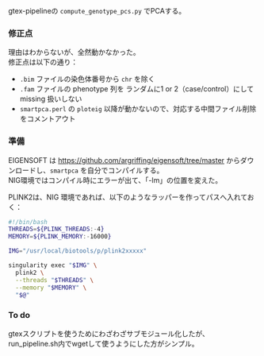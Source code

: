 gtex-pipelineの `compute_genotype_pcs.py` でPCAする。


### 修正点
理由はわからないが、全然動かなかった。  
修正点は以下の通り：

- `.bim` ファイルの染色体番号から `chr` を除く  
- `.fam` ファイルの phenotype 列を ランダムに1 or 2（case/control）にして missing 扱いしない  
- `smartpca.perl` の `ploteig` 以降が動かないので、対応する中間ファイル削除をコメントアウト  

### 準備
EIGENSOFT は https://github.com/argriffing/eigensoft/tree/master からダウンロードし、`smartpca` を自分でコンパイルする。  
NIG環境ではコンパイル時にエラーが出て、「-lm」の位置を変えた。

PLINK2は、NIG 環境であれば、以下のようなラッパーを作ってパスへ入れておく：  

```bash
#!/bin/bash
THREADS=${PLINK_THREADS:-4}
MEMORY=${PLINK_MEMORY:-16000}

IMG="/usr/local/biotools/p/plink2xxxxx"

singularity exec "$IMG" \
  plink2 \
  --threads "$THREADS" \
  --memory "$MEMORY" \
  "$@"
```

### To do
gtexスクリプトを使うためにわざわざサブモジュール化したが、run_pipeline.sh内でwgetして使うようにした方がシンプル。
